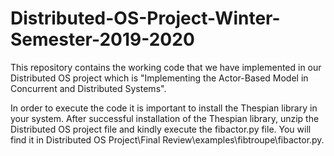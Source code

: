 # Distributed-OS-Project-Winter-Semester-2019-2020
This repository contains the working code that we have implemented in our Distributed OS project which is "Implementing the Actor-Based Model in Concurrent and Distributed Systems".

In order to execute the code it is important to install the Thespian library in your system.
After successful installation of the Thespian library, unzip the Distributed OS project file and kindly execute the fibactor.py file.
You will find it in Distributed OS Project\Final Review\examples\fibtroupe\fibactor.py.
